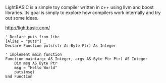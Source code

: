 LightBASIC is a simple toy compiler written in c++ using llvm and boost libraries. Its goal is simply to explore how compilers work internally and try out some ideas.

http://lightbasic.com/

```VB
' Declare puts from libc
[Alias = "puts"] _
Declare Function puts(str As Byte Ptr) As Integer

' implement main function
Function main(argc AS Integer, argv AS Byte Ptr Ptr) AS Integer
    Dim msg AS Byte Ptr
    msg = "Hello World"
    puts(msg)
End Function
```
